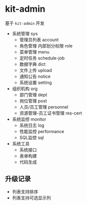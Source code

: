 # kit-admin

基于 `kit-admin` 开发

- 系统管理 sys
  - 管理员列表 account
  - 角色管理 内部划分权限 role
  - 菜单管理 menu
  - 定时任务 schedule-job
  - 数据字典 dict
  - 文件上传 upload
  - 通知公告 notice
  - 系统设置 setting
- 组织机构 org
  - 部门管理 dept
  - 岗位管理 post
  - 人员/员工管理 personnel
  - 资源管理-员工证书管理 res-cert
- 系统监控 monitor
  - 系统日志 log
  - 性能监控 performance
  - SQL监控 sql
- 系统工具
  - 系统接口
  - 表单构建
  - 代码生成

## 升级记录

- 列表支持排序
- 列表支持可选显示列

